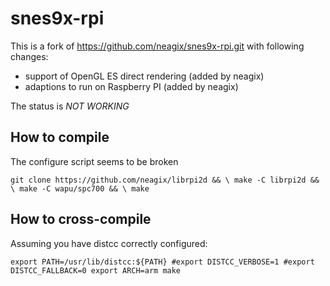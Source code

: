 # snes9x-rpi

This is a fork of https://github.com/neagix/snes9x-rpi.git with following changes:

- support of OpenGL ES direct rendering (added by neagix)
- adaptions to run on Raspberry PI (added by neagix)

The status is *NOT WORKING*

## How to compile

The configure script seems to be broken

`git clone https://github.com/neagix/librpi2d && \
make -C librpi2d && \
make -C wapu/spc700 && \
make`

## How to cross-compile

Assuming you have distcc correctly configured:

`export PATH=/usr/lib/distcc:${PATH}
#export DISTCC_VERBOSE=1
#export DISTCC_FALLBACK=0
export ARCH=arm
make`
